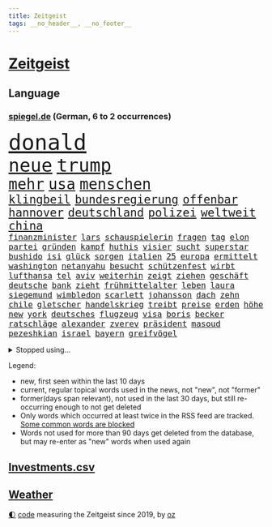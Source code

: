 ```yaml
---
title: Zeitgeist
tags: __no_header__, __no_footer__
---
```


# [Zeitgeist](https://oliz.io/zeitgeist/)

## Language

<h3><a href="https://www.spiegel.de" target="_blank">spiegel.de</a> (German, 6 to 2 occurrences)</h3>
<p style="font-family:monospace">
<span style="font-size:32pt"><a href="news_links.html#donald" class="current">donald</a></span>
<br>
<span style="font-size:27pt"><a href="news_links.html#neue" class="current">neue</a></span>
<span style="font-size:27pt"><a href="news_links.html#trump" class="current">trump</a></span>
<br>
<span style="font-size:22pt"><a href="news_links.html#mehr" class="current">mehr</a></span>
<span style="font-size:22pt"><a href="news_links.html#usa" class="current">usa</a></span>
<span style="font-size:22pt"><a href="news_links.html#menschen" class="current">menschen</a></span>
<br>
<span style="font-size:17pt"><a href="news_links.html#klingbeil" class="current">klingbeil</a></span>
<span style="font-size:17pt"><a href="news_links.html#bundesregierung" class="current">bundesregierung</a></span>
<span style="font-size:17pt"><a href="news_links.html#offenbar" class="current">offenbar</a></span>
<span style="font-size:17pt"><a href="news_links.html#hannover" class="current">hannover</a></span>
<span style="font-size:17pt"><a href="news_links.html#deutschland" class="current">deutschland</a></span>
<span style="font-size:17pt"><a href="news_links.html#polizei" class="current">polizei</a></span>
<span style="font-size:17pt"><a href="news_links.html#weltweit" class="current">weltweit</a></span>
<span style="font-size:17pt"><a href="news_links.html#china" class="current">china</a></span>
<br>
<span style="font-size:12pt"><a href="news_links.html#finanzminister" class="current">finanzminister</a></span>
<span style="font-size:12pt"><a href="news_links.html#lars" class="current">lars</a></span>
<span style="font-size:12pt"><a href="news_links.html#schauspielerin" class="current">schauspielerin</a></span>
<span style="font-size:12pt"><a href="news_links.html#fragen" class="current">fragen</a></span>
<span style="font-size:12pt"><a href="news_links.html#tag" class="current">tag</a></span>
<span style="font-size:12pt"><a href="news_links.html#elon" class="current">elon</a></span>
<span style="font-size:12pt"><a href="news_links.html#partei" class="current">partei</a></span>
<span style="font-size:12pt"><a href="news_links.html#gründen" class="current">gründen</a></span>
<span style="font-size:12pt"><a href="news_links.html#kampf" class="current">kampf</a></span>
<span style="font-size:12pt"><a href="news_links.html#huthis" class="current">huthis</a></span>
<span style="font-size:12pt"><a href="news_links.html#visier" class="current">visier</a></span>
<span style="font-size:12pt"><a href="news_links.html#sucht" class="current">sucht</a></span>
<span style="font-size:12pt"><a href="news_links.html#superstar" class="current">superstar</a></span>
<span style="font-size:12pt"><a href="news_links.html#bushido" class="current">bushido</a></span>
<span style="font-size:12pt"><a href="news_links.html#isi" class="new">isi</a></span>
<span style="font-size:12pt"><a href="news_links.html#glück" class="current">glück</a></span>
<span style="font-size:12pt"><a href="news_links.html#sorgen" class="current">sorgen</a></span>
<span style="font-size:12pt"><a href="news_links.html#italien" class="current">italien</a></span>
<span style="font-size:12pt"><a href="news_links.html#25" class="current">25</a></span>
<span style="font-size:12pt"><a href="news_links.html#europa" class="current">europa</a></span>
<span style="font-size:12pt"><a href="news_links.html#ermittelt" class="current">ermittelt</a></span>
<span style="font-size:12pt"><a href="news_links.html#washington" class="current">washington</a></span>
<span style="font-size:12pt"><a href="news_links.html#netanyahu" class="current">netanyahu</a></span>
<span style="font-size:12pt"><a href="news_links.html#besucht" class="current">besucht</a></span>
<span style="font-size:12pt"><a href="news_links.html#schützenfest" class="new">schützenfest</a></span>
<span style="font-size:12pt"><a href="news_links.html#wirbt" class="current">wirbt</a></span>
<span style="font-size:12pt"><a href="news_links.html#lufthansa" class="current">lufthansa</a></span>
<span style="font-size:12pt"><a href="news_links.html#tel" class="current">tel</a></span>
<span style="font-size:12pt"><a href="news_links.html#aviv" class="current">aviv</a></span>
<span style="font-size:12pt"><a href="news_links.html#weiterhin" class="current">weiterhin</a></span>
<span style="font-size:12pt"><a href="news_links.html#zeigt" class="current">zeigt</a></span>
<span style="font-size:12pt"><a href="news_links.html#ziehen" class="current">ziehen</a></span>
<span style="font-size:12pt"><a href="news_links.html#geschäft" class="current">geschäft</a></span>
<span style="font-size:12pt"><a href="news_links.html#deutsche" class="current">deutsche</a></span>
<span style="font-size:12pt"><a href="news_links.html#bank" class="current">bank</a></span>
<span style="font-size:12pt"><a href="news_links.html#zieht" class="current">zieht</a></span>
<span style="font-size:12pt"><a href="news_links.html#frühmittelalter" class="new">frühmittelalter</a></span>
<span style="font-size:12pt"><a href="news_links.html#leben" class="current">leben</a></span>
<span style="font-size:12pt"><a href="news_links.html#laura" class="current">laura</a></span>
<span style="font-size:12pt"><a href="news_links.html#siegemund" class="current">siegemund</a></span>
<span style="font-size:12pt"><a href="news_links.html#wimbledon" class="current">wimbledon</a></span>
<span style="font-size:12pt"><a href="news_links.html#scarlett" class="current">scarlett</a></span>
<span style="font-size:12pt"><a href="news_links.html#johansson" class="current">johansson</a></span>
<span style="font-size:12pt"><a href="news_links.html#dach" class="current">dach</a></span>
<span style="font-size:12pt"><a href="news_links.html#zehn" class="current">zehn</a></span>
<span style="font-size:12pt"><a href="news_links.html#chile" class="current">chile</a></span>
<span style="font-size:12pt"><a href="news_links.html#gletscher" class="current">gletscher</a></span>
<span style="font-size:12pt"><a href="news_links.html#handelskrieg" class="current">handelskrieg</a></span>
<span style="font-size:12pt"><a href="news_links.html#treibt" class="current">treibt</a></span>
<span style="font-size:12pt"><a href="news_links.html#preise" class="current">preise</a></span>
<span style="font-size:12pt"><a href="news_links.html#erden" class="current">erden</a></span>
<span style="font-size:12pt"><a href="news_links.html#höhe" class="current">höhe</a></span>
<span style="font-size:12pt"><a href="news_links.html#new" class="current">new</a></span>
<span style="font-size:12pt"><a href="news_links.html#york" class="current">york</a></span>
<span style="font-size:12pt"><a href="news_links.html#deutsches" class="current">deutsches</a></span>
<span style="font-size:12pt"><a href="news_links.html#flugzeug" class="current">flugzeug</a></span>
<span style="font-size:12pt"><a href="news_links.html#visa" class="current">visa</a></span>
<span style="font-size:12pt"><a href="news_links.html#boris" class="current">boris</a></span>
<span style="font-size:12pt"><a href="news_links.html#becker" class="current">becker</a></span>
<span style="font-size:12pt"><a href="news_links.html#ratschläge" class="current">ratschläge</a></span>
<span style="font-size:12pt"><a href="news_links.html#alexander" class="current">alexander</a></span>
<span style="font-size:12pt"><a href="news_links.html#zverev" class="current">zverev</a></span>
<span style="font-size:12pt"><a href="news_links.html#präsident" class="current">präsident</a></span>
<span style="font-size:12pt"><a href="news_links.html#masoud" class="new">masoud</a></span>
<span style="font-size:12pt"><a href="news_links.html#pezeshkian" class="new">pezeshkian</a></span>
<span style="font-size:12pt"><a href="news_links.html#israel" class="current">israel</a></span>
<span style="font-size:12pt"><a href="news_links.html#bayern" class="current">bayern</a></span>
<span style="font-size:12pt"><a href="news_links.html#greifvögel" class="new">greifvögel</a></span>
</p>
<details>
<summary>Stopped using...</summary>
<p class="former" style="font-size:12pt">
erneute(1720) steigenden(1720) alexej(1719) befinden(1719) myanmar(1719) nawalny(1719) strafen(1719) tobt(1719) 2015(1718) bayerische(1718) verluste(1718) fand(1717) anwalt(1716) christoph(1716) elektroautos(1716) joe(1716) oktober(1716) wagen(1716) fotos(1715) gelegt(1715) krankenhäuser(1715) siegt(1715) sinken(1715) aufgeben(1714) erfasst(1714) konservativen(1714) november(1714) vorschläge(1714) weitgehend(1714) arbeitnehmer(1713) biden(1713) bremer(1713) verheerenden(1713) 300(1712) eingesetzt(1712) gefasst(1712) haltung(1712) inflation(1712) künftigen(1712) präsidentschaftswahl(1712) spanischen(1712) vorher(1712) beschwerden(1711) entwarnung(1711) markt(1711) persönliche(1711) position(1711) standort(1711) bidens(1710) fund(1710) jüngeren(1710) rezept(1710) spekuliert(1710) nummer(1709) united(1709) frust(1708) fußballbundesliga(1708) kreml(1708) mannes(1708) nordsee(1708) südafrika(1708) wahrheit(1708) werke(1708) augsburg(1707) franziskus(1707) justiz(1707) verkaufen(1707) wirkung(1707) ermittlern(1706) rat(1706) verraten(1706) vorsprung(1706) lügen(1705) produzieren(1705) tokio(1705) rassistischen(1704) berühmte(1703) coach(1703) möglichst(1703) vieler(1703) wähler(1703) freie(1702) organisation(1702) bundesstaat(1701) taiwan(1701) antisemitismus(1700) beinahe(1700) erkrankung(1700) 11(1697) herz(1697) brach(1695) nah(1693) umgeht(1693) rückzug(1692) händler(1690) wem(1690) betrifft(1688) holte(1687) handy(1683) smartphones(1673) liberalen(1668) bewegt(1667) lehrkräfte(1667) bündnis(1666) einfache(1647) hitler(1646) vormarsch(1591) gestanden(1495) arbeitsmarkt(1490) zentralbank(1465) truppe(1452) insbesondere(1432) 120(1412) kuriose(1412) 20000(1409) gehälter(1380) getöteten(1370) zentralen(1345) regierungschefin(1344) euländer(1322) dutzenden(1302) unserem(1302) verschiedenen(1289) krim(1260) geplatzt(1253) überwachung(1249) eindrücke(1194) nebenbei(1191) links(1184) besetzten(1180) königsklasse(1172) humor(1161) antisemitische(1160) schlamm(1140) cannabis(1121) bedarf(1115) stärksten(1112) galten(1106) anlauf(1097) nationale(1097) justizminister(1096) erntet(1091) deutsch(1085) erdbeben(1081) streiks(1044) 05(1032) träumt(1031) nackt(1023) bergen(977) deuten(975) djokovic(932) wechselte(932) check(921) opfers(912) zehnte(904) erfolgreiche(893) darmstadt(843) vereinten(843) tragischen(831) handelte(830) name(827) angerichtet(809) radsport(809) italiener(805) gekürt(803) veröffentlichte(800) härtere(786) getrieben(784) straßenverkehr(782) psychische(757) model(741) festgestellt(733) steve(724) vertrauter(709) erstaunlich(694) wirbel(674) anzeige(669) hisbollah(669) alaska(666) schwachen(666) rekonstruktion(660) franziska(651) miliz(649) hymne(647) auswertung(646) herbert(640) comedian(633) eustaaten(633) verschickt(630) horst(627) unternehmens(622) hinterlässt(621) nominierung(607) gazakrieg(602) mancherorts(599) kilo(598) wahlsieg(595) rafah(594) häftlinge(590) club(589) lebron(582) beendete(577) sprecherin(576) gespalten(571) ließe(564) bereichen(561) bestraft(557) simon(549) fortschritte(547) riesigen(546) temu(539) abgefeuert(535) mögen(535) bezeichnete(532) normalerweise(530) rutscht(525) erfolgreichen(524) nvidia(524) briten(523) seoul(522) vorbereiten(521) hype(509) potsdam(508) rettete(503) reichsten(502) kontroversen(499) shein(499) gefühle(498) hummels(498) mats(498) jr(497) karriereende(497) asien(494) populisten(493) erleichtert(492) fertig(482) geschichten(481) rasch(476) pferde(474) 58(473) sabine(470) stammen(470) superstars(470) usmedien(469) legten(468) rhetorik(464) hessischen(463) altersvorsorge(461) angeschlagene(456) bgh(455) dominierte(453) singapur(453) einblick(452) laufende(450) rechtsradikale(449) drin(443) getreten(443) bürgerkrieg(438) statistische(438) 250(437) faktencheck(437) ruhrgebiet(437) milliardäre(436) gerne(435) denkbar(431) versuchter(427) weber(421) düstere(419) publikums(418) flut(417) sprecher(409) prognosen(408) hitlers(407) meinungsfreiheit(407) anlegen(406) verdachtsfall(403) ausbreitung(402) komme(401) genauen(396) europäisches(395) s(395) jeweils(394) tickt(385) rassistischer(378) verspätungen(378) situationen(366) diesel(364) reichste(364) günstig(362) kurioser(362) zuerst(361) westküste(355) ausgewertet(353) peinlich(348) telefon(348) strenge(346) erwischt(345) präsidentschaft(344) auszugeben(343) steuert(340) gesichert(336) enger(333) wettert(329) neuartige(328) altern(327) thailändischen(325) ordnen(323) impfstoff(322) sechsten(320) versinkt(320) yoga(315) uspolitik(311) 27jährige(310) staatsoberhaupt(307) verhängen(305) reformieren(304) ceo(303) asiatischen(302) arbeitsplätze(301) waffenhilfe(296) neuanfang(293) zugriff(291) parteichefin(290) unterbringung(290) gewandt(288) versorgen(287) isabella(286) ungewiss(286) flüchtete(285) gegenden(283) bewirbt(281) einzelnen(280) inflationsrate(277) hugo(276) tiefer(275) abgeschnitten(274) verüben(274) schädel(273) namibia(272) washingtons(272) elversberg(271) vermittelt(270) fassen(269) wmqualifikation(269) dauerten(268) australischen(267) katastrophal(267) propalästinensischen(267) schlugen(267) eindämmen(264) mutmaßlichem(263) saintgermain(262) statements(262) bestand(261) einziehen(261) bewährungsstrafe(260) zunahme(260) finnische(259) milde(259) rauchen(259) ursprung(256) vogel(256) inhalten(253) antónio(251) guterres(251) unogeneralsekretär(251) vorsorglich(249) aktueller(247) verunglückte(247) harmlos(246) kern(246) stromausfälle(246) downsyndrom(245) studenten(244) miersch(243) amtsantritt(241) paartherapeutin(241) kategorie(240) reizgas(238) einführen(237) schwärmt(236) erkrankten(235) hall(235) spdfraktionschef(235) gebühren(233) rüstungsindustrie(233) verschwiegen(232) fsv(231) strafzöllen(231) usverteidigungsminister(231) selbstbewusst(227) mittagessen(226) jake(225) bundesbank(224) richtete(224) abgestimmt(220) 14jährige(216) leibwächter(214) jahrzehntelang(213) verurteilen(213) formuliert(212) übergabe(212) greenpeace(211) winden(211) beliebte(210) gefängnisstrafe(210) schnellstmöglich(210) afdchefin(209) belasten(209) platzen(209) zocken(208) meghan(207) versus(207) wortbruch(207) delegation(206) gewannen(206) reue(203) redakteure(202) verständigt(202) französin(201) leichte(201) südkoreas(200) verheerende(200) energieinfrastruktur(198) konferenz(198) lenkrad(198) anhören(197) serena(197) termine(197) entfacht(196) grundsatz(196) erfährt(195) general(195) arbeitslos(194) medizinstudium(194) gegenstand(193) recherche(193) steuer(193) fasziniert(192) mobilität(192) ergab(191) referendariat(191) vierjähriger(191) morddrohungen(189) rekruten(188) überführen(187) bonn(186) afrikas(185) engen(185) syrische(185) antrittsbesuch(184) rockband(184) begeht(183) konkurrent(183) missglückte(183) fehde(182) gegenmaßnahmen(182) herzogin(182) rätselhafte(182) rebellen(181) spiegelrecherche(181) bundesarbeitsgericht(180) feministischen(180) werner(180) einziges(179) fußballklubs(179) volle(179) bestandteil(178) vision(178) erledigen(177) steigert(177) graf(176) paragraf(176) steffi(176) ezb(175) gebühr(175) schülern(175) stolpert(175) entzug(174) erbeutet(174) verursachten(174) erwartete(173) entzieht(172) schreit(172) aktivitäten(171) chips(171) adolf(170) solch(170) unterwerfen(169) angestiegen(168) anstellt(168) gastbeitrag(168) menschenmenge(168) british(167) ingolstadt(167) unabhängiger(167) zielen(167) aufzuholen(166) führender(166) techbosse(166) 2045(163) woanders(163) camper(162) single(162) beigetragen(161) fließt(161) verpflichtende(161) geringere(160) radwege(159) schande(159) suchaktion(159) öffnete(159) einverleiben(157) ermittelte(157) konstruktiv(157) umkreist(157) demenz(156) versichert(156) abhängigkeit(154) lebensgefährlichen(154) bundesagentur(153) sechzigerjahren(153) anke(152) promille(152) drogenkonsum(150) elisabeth(150) malen(150) wüten(150) geisel(148) gleitbomben(148) klimaneutral(148) schwäche(148) zwickau(148) taxi(147) gelobt(146) waldbränden(146) website(146) begegnet(145) co₂preis(145) sarg(145) hochfahren(144) manuela(144) senioren(142) zugegeben(142) anhaltspunkte(140) gemüse(140) gerichtsurteil(140) egoismus(139) filmstars(139) rosa(139) unterrichtet(139) bundespolizisten(138) patricia(137) ruhm(137) korruptionsprozess(136) exoplanet(135) widersacher(135) 1985(134) euphorisch(134) chemnitz(132) irrtümlich(132) kulturhauptstadt(132) quer(132) anzusehen(131) bewährung(131) empfohlenen(130) wilder(130) 77jährige(129) großaufgebot(129) transparenz(129) zahle(129) 800(128) aschaffenburg(128) millionenspende(128) saarländische(128) trage(128) zugunglück(128) andenken(127) lawine(127) sand(127) aufschwung(126) conference(126) schusswechsel(126) bonus(125) dankt(125) heilen(125) kritikern(124) gaga(123) fachleuten(122) hilfsgütern(122) lübeck(122) moniert(121) nationalisten(121) steuererklärung(121) witkoff(121) absitzen(120) handelspartnern(120) vorsitzender(120) beziffert(119) erwarteten(119) universitäten(119) wohnheim(119) merz’(118) definieren(117) historisches(117) kunstfreiheit(117) ole(117) sicherheitskonferenz(117) zollpolitik(117) gegenzöllen(116) ähnlichkeiten(116) anrecht(115) josef(115) k(115) müttern(115) kartoffeln(114) pech(114) showgeschäft(114) trophäe(114) verholfen(114) dick(113) nachlass(113) niederrhein(113) überboten(113) alpine(112) chialo(112) fördert(112) grönemeyer(112) kippte(112) lotus(112) luftqualität(112) austria(111) inside(111) office(111) oval(111) bombardierung(110) enthält(110) faust(110) obst(110) staatskasse(110) grok(109) kettensäge(109) terrorgruppe(109) trennten(109) lebten(108) südostasien(107) hamm(106) weltrekord(106) partnerschaften(105) saturn(105) bröckelt(104) brücken(104) decke(104) neuerlichen(104) berechnungen(103) geisterstadt(103) rüstungskonzerne(103) verschwindet(103) händeringend(102) tennisweltrangliste(102) trinkgeld(102) wars(102) junges(101) lorenzo(101) pickleball(101) souverän(101) bundesamtes(100) erschaffen(100) fragwürdige(100) unovollversammlung(100) hendrik(99) uiguren(99) übernachten(99) 88(98) bürokratische(98) neukölln(98) lorenz(97) berkeley(96) erproben(96) tyrannen(96) generell(95) just(95) unangemessen(95) wangerooge(95) aufgebraucht(94) synonym(94) fortgesetzt(93) schwuler(93) umstritten(93) wahlniederlage(93) arbeiteten(92) d’azur(92) winfried(92) christine(91) erdbeeren(91) felsstürze(91) kaiuwe(91) lagarde(91) monster(91) schicksalswahl(91) schoa(91) schwesig(91) seltsamer(91) stall(91) beantworten(90) boy(90) meistens(90) moralische(90) regierungskoalition(90) zelte(90) argumentiert(89) aspirin(89) ausgestellt(89) bildungssystem(89) südlichen(89) übersteht(89) aufstocken(88) auskunft(88) disqualifiziert(88) eastwood(88) einbrechen(88) krass(88) massaker(88) osteuropa(88) sammlung(88) bestellen(87) elfjährigen(87) pokalfinale(87) reederei(87) totschlag(87) amazonasgebiet(86) co₂emissionshandel(86) fauxpas(86) shop(86) 380(85) afdabgeordnete(85) drohnenattacke(85) schuhe(85) verschlimmert(85) zeitungen(85) camilla(84) elektrische(84) feldern(84) handgranate(84) menschenverachtender(84) präsidentenberater(84) realistischen(84) arena(83) fußstapfen(83) großoffensive(83) julián(83) pilgerfahrt(83) rar(83) virologe(83) álvarez(83) belegschaft(82) heldin(82) junta(82) meistern(82) verschiffen(82) wertlos(82) aggressive(81) denkwürdigen(81) entrüstung(81) landwirtschaftsministerin(81) sperrungen(81) vergleichbar(81) abgewichen(80) abreißen(80) beerdigung(80) einreise(80) finnlands(80) gefälscht(80) helme(80) hörte(80) konjunkturprognose(80) sportart(80) spurlos(80) unerlaubt(80) zehnten(80) 51jährige(79) aurel(79) ausgeführt(79) bedanken(79) bejubelt(79) bisseck(79) jurist(79) leber(79) maradona(79) offenlegen(79) parkinsonkrankheit(79) yann(79) angepasst(78) bulli(78) einseitiges(78) freispruch(78) freistaat(78) mirra(78) weitreichende(78) mangelwirtschaft(77) punkband(77) spitzenpolitik(77) tatsächliche(77) amtsvorgänger(76) ersatzteile(76) feilschen(76) humanitären(76) klassische(76) unogeneralversammlung(76) anerkannt(75) anpassung(75) chatbots(75) damm(75) einzudämmen(75) regenfälle(75) sprunghaften(75) würgegriff(75) fußballwmqualifikation(74) kompliziertes(74) kremltruppen(74) resigniert(74) schmalen(74) usexporte(74) usvorschlag(74) wartete(74) zwangsarbeiter(74) alltags(73) beschlagnahmen(73) bestechungsgeld(73) fehlinformationen(73) j(73) schmuggler(73) tiktokvideos(73) 45jährigen(72) breite(72) diagnostizieren(72) entstehung(72) fernseher(72) rühmt(72) stätten(72) verschärften(72) bushaltestelle(71) instabilen(71) präsidentschaftskandidaten(71) militärpräsenz(70) schimmel(70) taiwans(70) bevölkerungsschutz(69) chan(69) definitiv(69) dnatests(69) irritationen(69) militärstützpunkte(69) mini(69) reserviert(69) spitzenkräfte(69) verfilmen(69) einschüchterung(68) grenzstädte(68) hungersnot(68) stürzten(68) unglaublich(68) exkanzlerkandidat(67) flugreise(67) islam(67) maps(67) radfahren(67) atomabkommen(66) krimitipp(66) psychothriller(66) rhythmische(66) daxkonzerne(65) elite(65) erlitten(65) korruptionsprozesse(65) leuchttürme(65) linkenabgeordnete(65) niklas(65) reduziert(65) shoppen(65) spektakulärsten(65) tvdoku(65) giftigen(64) kultusminister(64) löwin(64) militärflugzeuge(64) modernisierung(64) versöhnliche(64) benachbarten(63) erwähnte(63) helen(63) mirren(63) nintendos(63) obsession(63) spitzenkandidat(63) umstrittener(63) wettkämpfen(63) clubs(62) masse(62) staatspräsidenten(62) stadiondach(62) umgehend(62) amtsenthebung(61) drohnenschwärmen(61) fatalen(61) festgenommenen(61) fußballvereins(61) tater(61) uraltrekord(61) überfüllte(61) alb(60) eliteuniversität(60) gönnen(60) milliardärs(60) nachgehen(60) schwäbischen(60) arbeite(59) kleingartenanlage(59) millionäre(59) nebenwirkungen(59) rutschten(59) sofortiger(59) streitthema(59) weltkriegsbomben(59) ablesen(58) seitenlinie(58) thompson(58) weiterspielen(58) wenden(58) überflutet(58) begünstigt(57) booker(57) cory(57) produzierte(57) rekordrede(57) relegation(57) techkonzernen(57) ultrarechte(57) ungemütlich(57) usmusiker(56) bremse(55) gedränge(55) gewaltig(55) kinofilm(55) mad(55) men(55) militärbasen(55) römischen(55) umgekrempelt(55) estnischen(54) fußballfest(54) geistigen(54) laufe(54) rudi(54) sangen(54) versprüht(54) notfallgesetz(53) pfannen(53) rädern(53) sek(53) vorgängers(53) widerrufen(53) überflutungen(53) bondbösewicht(52) ghada(52) mondlandung(52) nachkriegszeit(52) verhandlungserfolg(52) zollverhandlungen(52) 8500(51) aggressiv(51) ameise(51) geendet(51) gegenklage(51) geständnisse(51) hilfslieferungen(51) hochhaus(51) sumy(51) ausgeweitet(50) dfbsportdirektor(50) erschütternd(50) handelsverband(50) kiunternehmen(50) stunt(50) völler(50) widmen(50) zelten(50) eisner(49) fellner(49) hotspur(49) jackie(49) jillian(49) joel(49) odowaa(49) shriner(49) tottenham(49) weezerbassisten(49) überwältigen(49) aggressives(48) ausgegraben(48) einheitliches(48) elena(48) lebewesen(48) phishing(48) tschechische(48) 87(47) atomverhandlungen(47) bauwerk(47) klassenfahrt(47) rechter(47) schwachkopfbeleidigung(47) waffenexporte(47) würzburg(47) 188(46) ameisen(46) arten(46) barça(46) formsache(46) politcomeback(46) rätseln(46) südamerika(46) drohmails(45) intensiv(45) kletterte(45) kommentator(45) makejew(45) oleksij(45) orthodoxe(45) seefahrt(45) 87jährige(44) beeindruckte(44) betrunken(44) erfüllung(44) freiwilligkeit(44) schusswaffe(44) ushochschulen(44) abgründe(43) angegriffene(43) gebrauch(43) gym(43) stützen(43) superlative(43) wallis(43) waschbären(43) jährliche(42) kleiderordnung(42) terminplan(42) freiem(41) kriegsschiff(41) lola(41) lukas(41) mutterschutz(41) usstaaten(41) uswirtschaft(41) vervierfacht(41) bombendrohungen(40) fremden(40) genozid(40) knicks(40) traditionelles(40) einbußen(39) einsätzen(39) filmprojekten(39) meeresboden(39) schillernde(39) illinois(38) mitschüler(38) polizeikosten(38) roofer(38) spendiert(38) stadiondachkletterer(38) tah(38) tal(38) terroranschlag(38) therapien(38) vermeintlichen(38) verunsicherung(38) warnsignale(38) wednesday(38) anscheinend(37) carolin(37) gefilden(37) kebekus(37) kindesmissbrauch(37) köpfe(37) rätselhafter(37) verletzen(37) abläuft(36) befeuert(36) gemobbt(36) jenna(36) nepobaby(36) niederländer(36) ortega(36) rolling(36) staatsfonds(36) wäldern(36) ampeln(35) amtshandlungen(35) andy(35) durchsetzt(35) klammen(35) reisenewsletter(35) richtungsentscheidung(35) schläger(35) vi(35) drohnenschwärme(34) hawaii(34) korrigieren(34) landtagswahl(34) westdeutsche(34) bundesligaaufsteiger(33) geistlichen(33) mia(33) stuft(33) tennisgeschichte(33) aufgepasst(32) friedhelm(32) funkel(32) gratis(32) lee(32) mittelalters(32) randale(32) schauspielkarriere(32) sicherheitskabinetts(31) ausrufen(30) bedacht(30) cdukanzler(30) durchatmen(30) emform(30) sprachnachrichten(30) theorien(30) umwege(30) wichtigster(30) entführten(29) gesperrte(29) rumort(29) scheisse(29) verteilung(29) chemnitzer(28) copacabana(28) femizid(28) konsumgeständnis(28) konsumieren(28) messiewohnungen(28) millionenfache(28) norddeutschland(28) präsidentschaftswahlen(28) schlangen(28) schädlingsbekämpfer(28) tesmer(28) vermüllte(28) 12jähriger(27) betrunkene(27) francis(27) modellen(27) passierte(27) sehe(27) söldner(27) brüllten(26) geplagt(26) insta(26) länderspiel(26) nachteile(26) riesenerfolg(26) solo(26) cochefin(25) dschungel(25) erlag(25) ersetzbar(25) gekracht(25) ina(25) spanisches(25) deklassiert(24) emiraten(24) enrique(24) flavio(24) goethes(24) grünenabgeordnete(24) himmelfahrt(24) karate(24) ausgrenzung(23) championsleaguefinalist(23) inneren(23) verschlossenen(23) übergewinnsteuer(23) angeordneten(22) fußballgeschichte(22) giro(22) liegenden(22) maischberger(22) d'italia(21) drogenbossen(21) eingehend(21) ermittlung(21) gefürchteten(21) picasso(21) r5(21) tallinn(21) 140(20) deutschlandweit(20) ideologie(20) traumjob(20) cosmo(19) gottschalk(19) ideal(19) klingbeils(19) primož(19) roglič(19) schätze(19) trio(19) verwandelte(19) akin(18) filmprojekt(18) verteufelt(18) wider(18) abbild(17) blutigen(17) bränden(17) wes(17) widmete(17) basketballlegende(16) beinen(16) chefsache(16) dorothee(16) flüchtende(16) innenstädte(16) mordurteil(16) saudischen(16) arndt(15) costar(15) erläutert(15) gestohlene(15) intensiviert(15) maß(15) steine(15) techbros(15) verbreiten(15) verzückt(15) chancengleichheit(14) eliteunis(14) entstanden(14) jodie(14) schnöde(14) terrorakt(14) wachsender(14) zeitraum(14) brandbrief(13) gespaltenen(13) gin(13) jared(13) me/cfs(13) süd(13) unoorganisation(13) anerkannte(12) auszunutzen(12) cumex(12) cumexskandal(12) exotische(12) geformt(12) gesinnung(12) unterbot(12) altersgründen(11) durchgeführt(11) landeskriminalamt(11) seenot(11) stina(11)
</p>
</details>
<p>Legend:
<ul>
<li><span class="new">new</span>, first seen within the last 10 days</li>
<li><span class="current">current</span>, regular topical words used in the news, not "new", not "former"</li>
<li><span class="former">former(days span relevant)</span>, not used in the last 30 days, but still re-occurring enough to not get deleted</li>
<li>Only words which occurred at least twice in the RSS feed are tracked. <a href="language/filters.py">Some common words are blocked</a></li>
<li>Words not used for more than 90 days get deleted from the database, but may re-enter as "new" words when used again</li>
</ul>
</p>

## [Investments](investments.html)[.csv](investments.csv)

## [Weather](weather.html)

<footer>
<a href="javascript:toggleTheme()" class="nav">🌓</a>
<a href="https://github.com/ooz/zeitgeist">code</a> measuring the Zeitgeist since 2019, by <a href="https://oliz.io">oz</a>
</footer>
